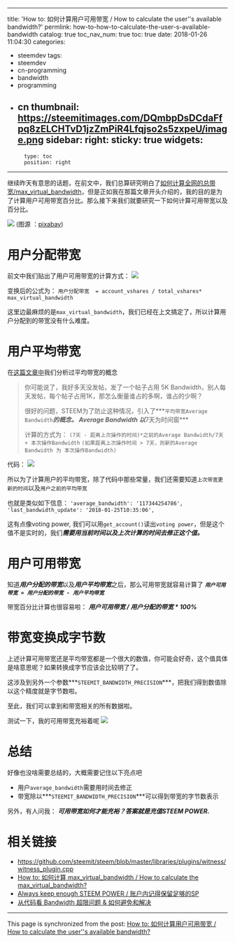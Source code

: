 
---
title: 'How to: 如何计算用户可用带宽 / How to calculate the user''s available bandwidth?'
permlink: how-to-how-to-calculate-the-user-s-available-bandwidth
catalog: true
toc_nav_num: true
toc: true
date: 2018-01-26 11:04:30
categories:
- steemdev
tags:
- steemdev
- cn-programming
- bandwidth
- programming
- cn
thumbnail: https://steemitimages.com/DQmbpDsDCdaFfpq8zELCHTvD1jzZmPiR4Lfqjso2s5zxpeU/image.png
sidebar:
    right:
        sticky: true
widgets:
    -
        type: toc
        position: right
---


继续昨天有意思的话题，在前文中，我们总算研究明白了[如何计算全网的总带宽/max_virtual_bandwidth](https://steemit.com/steemdev/@oflyhigh/how-to-maxvirtualbandwidth-how-to-calculate-the-maxvirtualbandwidth)，但是正如我在那篇文章开头介绍的，我的目的是为了计算用户可用带宽百分比。那么接下来我们就要研究一下如何计算可用带宽以及百分比。

![](https://steemitimages.com/DQmbpDsDCdaFfpq8zELCHTvD1jzZmPiR4Lfqjso2s5zxpeU/image.png)
(图源 ：[pixabay](https://pixabay.com))

# 用户分配带宽

前文中我们贴出了用户可用带宽的计算方式：
![](https://steemitimages.com/DQmSFxpTo4ZCFkxMcbnXFLSisLtB5C3tQm5fEyBbiEDBWiP/image.png)

变换后的公式为：
`用户分配带宽  = account_vshares / total_vshares* max_virtual_bandwidth`

这里边最麻烦的是`max_virtual_bandwidth`，我们已经在上文搞定了，所以计算用户分配到的带宽没有什么难度。

# 用户平均带宽

在[这篇文章中](https://steemit.com/cn/@oflyhigh/bandwidth-and)我们分析过平均带宽的概念

<blockquote>

你可能说了，我好多天没发帖，发了一个帖子占用 5K Bandwidth，别人每天发帖，每个帖子占用1K，那怎么衡量谁占的多啊，谁占的少啊？

很好的问题，STEEM为了防止这种情况，引入了***`平均带宽Average Bandwidth`***的概念。
Average Bandwidth 以***7天为时间窗***

计算的方式为：
`(7天 - 距离上次操作的时间)*之前的Average Bandwidth/7天 + 本次操作Bandwidth`
`(如果距离上次操作时间 > 7天，则新的Average Bandwidth 为 本次操作Bandwidth)`
</blockquote>

代码：
![](https://steemitimages.com/DQmVPYEMpJV1cuzTjphTgX6GQND2gibCtXnetincYaQqV9j/image.png)

所以为了计算用户的平均带宽，除了代码中那些常量，我们还需要知道`上次带宽更新的时间`以及`用户之前的平均带宽`

也就是类似如下信息：
`'average_bandwidth': '117344254786',`
`'last_bandwidth_update': '2018-01-25T10:35:06',`

这有点像voting power, 我们可以用`get_account()`读出`voting power`，但是这个值不是实时的，我们***需要用当前时间以及上次计算的时间去修正这个值。***

# 用户可用带宽

知道***用户分配的带宽***以及***用户平均带宽***之后，那么可用带宽就容易计算了
***`用户可用带宽 = 用户分配的带宽 - 用户平均带宽`***

带宽百分比计算也很容易啦：
***用户可用带宽 / 用户分配的带宽 * 100%***

# 带宽变换成字节数

上述计算可用带宽还是平均带宽都是一个很大的数值，你可能会好奇，这个值具体是啥意思呢？如果转换成字节应该会比较明了了。

这涉及到另外一个参数***`STEEMIT_BANDWIDTH_PRECISION`***，把我们得到数值除以这个精度就是字节数啦。

至此，我们可以拿到和带宽相关的所有数据啦。

测试一下，我的可用带宽充裕着呢
![](https://steemitimages.com/DQmVhs7gWaBZjCB1DNhjRGAnq1hgUGqLAM16xy1y9GEGwde/image.png)


# 总结

好像也没啥需要总结的，大概需要记住以下亮点吧

* 用户`average_bandwidth`需要用时间去修正
* 带宽除以***`STEEMIT_BANDWIDTH_PRECISION`***可以得到带宽的字节数表示

另外，有人问我： ***可用带宽如何才能充裕？答案就是充值STEEM POWER.***


# 相关链接

* https://github.com/steemit/steem/blob/master/libraries/plugins/witness/witness_plugin.cpp
* [How to:  如何计算 max_virtual_bandwidth / How to calculate the max_virtual_bandwidth?](https://steemit.com/steemdev/@oflyhigh/how-to-maxvirtualbandwidth-how-to-calculate-the-maxvirtualbandwidth)
* [Always keep enough STEEM POWER / 账户内记得保留足够的SP](https://steemit.com/steem/@oflyhigh/always-keep-enough-steem-power-sp)
* [从代码看 Bandwidth 超限问题 & 如何避免和解决](https://steemit.com/cn/@oflyhigh/bandwidth-and)

- - -

This page is synchronized from the post: [How to: 如何计算用户可用带宽 / How to calculate the user''s available bandwidth?](https://steemit.com/@oflyhigh/how-to-how-to-calculate-the-user-s-available-bandwidth)
